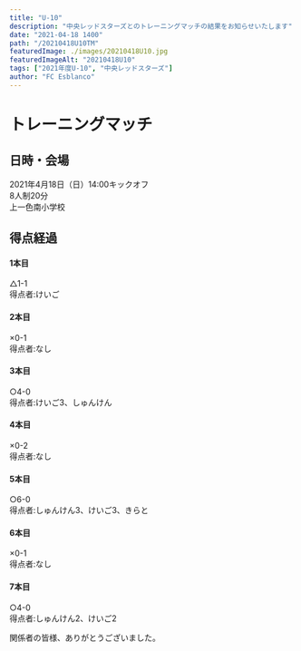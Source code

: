 ```yaml
---
title: "U-10"
description: "中央レッドスターズとのトレーニングマッチの結果をお知らせいたします"
date: "2021-04-18 1400"
path: "/20210418U10TM"
featuredImage: ./images/20210418U10.jpg
featuredImageAlt: "20210418U10"
tags: ["2021年度U-10", "中央レッドスターズ"]
author: "FC Esblanco"
---
```




# トレーニングマッチ

## 日時・会場

2021年4月18日（日）14:00キックオフ  
8人制20分  
上一色南小学校

## 得点経過

#### 1本目
△1-1  
得点者:けいご

#### 2本目
×0-1  
得点者:なし

#### 3本目
○4-0  
得点者:けいご3、しゅんけん

#### 4本目
×0-2  
得点者:なし

#### 5本目
○6-0  
得点者:しゅんけん3、けいご3、きらと

#### 6本目
×0-1  
得点者:なし

#### 7本目
○4-0  
得点者:しゅんけん2、けいご2


関係者の皆様、ありがとうございました。
